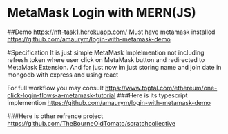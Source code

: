 # MetaMask Login with MERN(JS)
##Demo https://nft-task1.herokuapp.com/
Must have metamask installed https://github.com/amaurym/login-with-metamask-demo

#Specification
It is just simple MetaMask Implelmention not including refresh token where user click on MetaMask button and redirected to MetaMask Extension.
And for just now im just storing name and join date in mongodb with express and using react

For full workflow you may consult https://www.toptal.com/ethereum/one-click-login-flows-a-metamask-tutorial
###Here is its typescript implemention
https://github.com/amaurym/login-with-metamask-demo

###Here is other refrence project 
https://github.com/TheBourneOldTomato/scratchcollective

